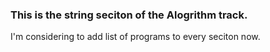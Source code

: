  ### This is the string seciton of the Alogrithm track.
 
 I'm considering to add list of programs to every seciton now.